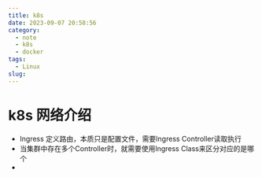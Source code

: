 ```yaml
---
title: k8s
date: 2023-09-07 20:58:56
category:
  - note
  - k8s
  - docker
tags:
  - Linux
slug:
---
```


# k8s 网络介绍

- Ingress 定义路由，本质只是配置文件，需要Ingress Controller读取执行
- 当集群中存在多个Controller时，就需要使用Ingress Class来区分对应的是哪个
- 